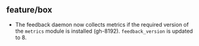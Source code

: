 ## feature/box

* The feedback daemon now collects metrics if the required version of the
  ``metrics`` module is installed (gh-8192). ``feedback_version`` is updated
  to 8.
